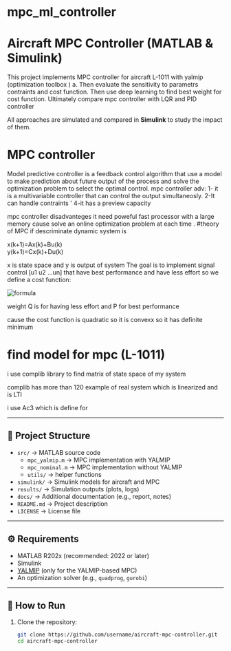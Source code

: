 # mpc_ml_controller
# Aircraft MPC Controller (MATLAB & Simulink)

This project implements MPC controller for aircraft L-1011 with yalmip  (optimization toolbox ) a.
Then evaluate the sensitivity to parametrs contraints and cost function.
Then use deep learning to find best weight for cost function.
Ultimately compare mpc controller with LQR and PID controller

All approaches are simulated and compared in **Simulink** to study the impact of them.
# MPC controller 
Model predictive controller is a feedback control algorithm that use a model to make prediction about future output of the process and solve the optimization problem to select the optimal control.
mpc controller adv: 
1- it is a multivariable controller that can control the output simultaneosly.
2-It can handle contraints '
4-it has a preview capacity

 mpc controller disadvanteges
 it need poweful fast processor with a large memory cause solve an online optimization problem at each time .
 #theory of MPC 
 if descriminate dynamic system is 


 x(k+1)=Ax(k)+Bu(k)                                                            
  y(k+1)=Cx(k)+Du(k)
 
  
  x is state space and y is output of system 
  The goal is to implement signal control [u1 u2 ...un] that have best performance and have less effort so we define a cost function: 

  
![formula](https://latex.codecogs.com/svg.latex?\color{white}J_{(0-N)}=x_N^TPx_N+\sum_{k=0}^{N-1}(x_k^TQx_k+u_k^TRu_k))


weight Q is for having less effort and P for best performance 

cause the cost function is quadratic so it is convexx so it has definite minimum


# find model for mpc (L-1011)
i use complib library to find matrix of state space of my system 

complib has more than 120 example of real system which is linearized and is LTI 

i use Ac3 which is define for 
   
  


---

## 📂 Project Structure
- `src/` → MATLAB source code  
  - `mpc_yalmip.m` → MPC implementation with YALMIP  
  - `mpc_nominal.m` → MPC implementation without YALMIP  
  - `utils/` → helper functions  
- `simulink/` → Simulink models for aircraft and MPC  
- `results/` → Simulation outputs (plots, logs)  
- `docs/` → Additional documentation (e.g., report, notes)  
- `README.md` → Project description  
- `LICENSE` → License file  

---

## ⚙️ Requirements
- MATLAB R202x (recommended: 2022 or later)  
- Simulink  
- [YALMIP](https://yalmip.github.io/) (only for the YALMIP-based MPC)  
- An optimization solver (e.g., `quadprog`, `gurobi`)  

---

## 🚀 How to Run
1. Clone the repository:
   ```bash
   git clone https://github.com/username/aircraft-mpc-controller.git
   cd aircraft-mpc-controller

